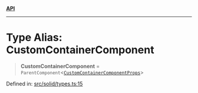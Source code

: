[**API**](../../API.md)

***

# Type Alias: CustomContainerComponent

> **CustomContainerComponent** = `ParentComponent`\<[`CustomContainerComponentProps`](../interfaces/CustomContainerComponentProps.md)\>

Defined in: [src/solid/types.ts:15](https://github.com/inokawa/virtua/blob/71c97bdad291763ca5072b4af388608178a6e6ea/src/solid/types.ts#L15)
